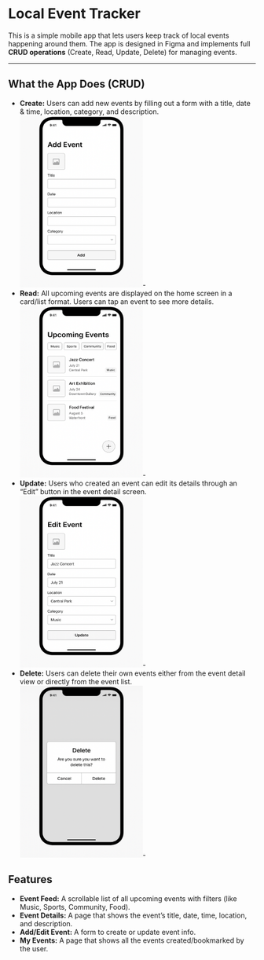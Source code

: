 #  Local Event Tracker  

This is a simple mobile app that lets users keep track of local events happening around them. The app is designed in Figma and implements full **CRUD operations** (Create, Read, Update, Delete) for managing events.  

---

##  What the App Does (CRUD)  

- **Create:** Users can add new events by filling out a form with a title, date & time, location, category, and description.
<img src="assets/images/Add_screen.png" alt="Add Event" width="250" height="350"/>-
- **Read:** All upcoming events are displayed on the home screen in a card/list format. Users can tap an event to see more details.
<img src="assets/images/View_screen.png" alt="Read Event" width="250" height="350"/>-
- **Update:** Users who created an event can edit its details through an “Edit” button in the event detail screen.
<img src="assets/images/Edit_screen.png" alt="Edit Event" width="250" height="350"/>-
- **Delete:** Users can delete their own events either from the event detail view or directly from the event list.  
<img src="assets/images/Delete_screen.png" alt="Delete Event" width="250" height="350"/>-

##  Features  

- **Event Feed:** A scrollable list of all upcoming events with filters (like Music, Sports, Community, Food).  
- **Event Details:** A page that shows the event’s title, date, time, location, and description.  
- **Add/Edit Event:** A form to create or update event info.  
- **My Events:** A page that shows all the events created/bookmarked by the user.   
